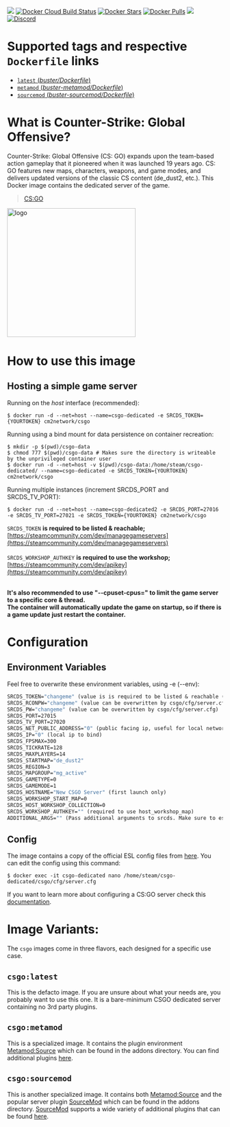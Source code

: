 [![](https://img.shields.io/codacy/grade/e201fa6b35074864b200eaf558563a22.svg)](https://hub.docker.com/r/cm2network/csgo/) [![Docker Cloud Build Status](https://img.shields.io/docker/cloud/build/cm2network/csgo)](https://hub.docker.com/r/cm2network/csgo/) [![Docker Stars](https://img.shields.io/docker/stars/cm2network/csgo.svg)](https://hub.docker.com/r/cm2network/csgo/) [![Docker Pulls](https://img.shields.io/docker/pulls/cm2network/csgo.svg)](https://hub.docker.com/r/cm2network/csgo/) [![](https://img.shields.io/docker/image-size/cm2network/csgo)](https://img.shields.io/docker/image-size/cm2network/csgo) [![Discord](https://img.shields.io/discord/747067734029893653)](https://discord.gg/7ntmAwM)
# Supported tags and respective `Dockerfile` links
-	[`latest` (*buster/Dockerfile*)](https://github.com/CM2Walki/CSGO/blob/master/buster/Dockerfile)
-	[`metamod` (*buster-metamod/Dockerfile*)](https://github.com/CM2Walki/CSGO/blob/master/buster-metamod/Dockerfile)
-	[`sourcemod` (*buster-sourcemod/Dockerfile*)](https://github.com/CM2Walki/CSGO/blob/master/buster-sourcemod/Dockerfile)

# What is Counter-Strike: Global Offensive?
Counter-Strike: Global Offensive (CS: GO) expands upon the team-based action gameplay that it pioneered when it was launched 19 years ago. CS: GO features new maps, characters, weapons, and game modes, and delivers updated versions of the classic CS content (de_dust2, etc.).
This Docker image contains the dedicated server of the game.

>  [CS:GO](https://store.steampowered.com/app/730/CounterStrike_Global_Offensive/)

<img src="https://upload.wikimedia.org/wikipedia/en/thumb/1/1b/CS-GO_Logo.svg/1920px-CS-GO_Logo.svg.png" alt="logo" width="300"/></img>

# How to use this image
## Hosting a simple game server

Running on the *host* interface (recommended):<br/>
```console
$ docker run -d --net=host --name=csgo-dedicated -e SRCDS_TOKEN={YOURTOKEN} cm2network/csgo
```

Running using a bind mount for data persistence on container recreation:
```console
$ mkdir -p $(pwd)/csgo-data
$ chmod 777 $(pwd)/csgo-data # Makes sure the directory is writeable by the unprivileged container user
$ docker run -d --net=host -v $(pwd)/csgo-data:/home/steam/csgo-dedicated/ --name=csgo-dedicated -e SRCDS_TOKEN={YOURTOKEN} cm2network/csgo
```

Running multiple instances (increment SRCDS_PORT and SRCDS_TV_PORT):
```console
$ docker run -d --net=host --name=csgo-dedicated2 -e SRCDS_PORT=27016 -e SRCDS_TV_PORT=27021 -e SRCDS_TOKEN={YOURTOKEN} cm2network/csgo
```

`SRCDS_TOKEN` **is required to be listed & reachable;** [https://steamcommunity.com/dev/managegameservers](https://steamcommunity.com/dev/managegameservers)<br/><br/>
`SRCDS_WORKSHOP_AUTHKEY` **is required to use the workshop;** [https://steamcommunity.com/dev/apikey](https://steamcommunity.com/dev/apikey)<br/><br/>

**It's also recommended to use "--cpuset-cpus=" to limit the game server to a specific core & thread.**<br/>
**The container will automatically update the game on startup, so if there is a game update just restart the container.**

# Configuration
## Environment Variables
Feel free to overwrite these environment variables, using -e (--env): 
```dockerfile
SRCDS_TOKEN="changeme" (value is is required to be listed & reachable (retrieve token here: https://steamcommunity.com/dev/managegameservers)
SRCDS_RCONPW="changeme" (value can be overwritten by csgo/cfg/server.cfg) 
SRCDS_PW="changeme" (value can be overwritten by csgo/cfg/server.cfg) 
SRCDS_PORT=27015
SRCDS_TV_PORT=27020
SRCDS_NET_PUBLIC_ADDRESS="0" (public facing ip, useful for local network setups)
SRCDS_IP="0" (local ip to bind)
SRCDS_FPSMAX=300
SRCDS_TICKRATE=128
SRCDS_MAXPLAYERS=14
SRCDS_STARTMAP="de_dust2"
SRCDS_REGION=3
SRCDS_MAPGROUP="mg_active"
SRCDS_GAMETYPE=0
SRCDS_GAMEMODE=1
SRCDS_HOSTNAME="New CSGO Server" (first launch only)
SRCDS_WORKSHOP_START_MAP=0
SRCDS_HOST_WORKSHOP_COLLECTION=0
SRCDS_WORKSHOP_AUTHKEY="" (required to use host_workshop_map)
ADDITIONAL_ARGS="" (Pass additional arguments to srcds. Make sure to escape correctly!)
```
## Config
The image contains a copy of the official ESL config files from [here](https://play.eslgaming.com/download/26251762/). You can edit the config using this command:
```console
$ docker exec -it csgo-dedicated nano /home/steam/csgo-dedicated/csgo/cfg/server.cfg
```

If you want to learn more about configuring a CS:GO server check this [documentation](https://developer.valvesoftware.com/wiki/Counter-Strike:_Global_Offensive_Dedicated_Servers#Advanced_Configuration).

# Image Variants:
The `csgo` images come in three flavors, each designed for a specific use case.

## `csgo:latest`
This is the defacto image. If you are unsure about what your needs are, you probably want to use this one. It is a bare-minimum CSGO dedicated server containing no 3rd party plugins.<br/>

## `csgo:metamod`
This is a specialized image. It contains the plugin environment [Metamod:Source](https://www.sourcemm.net) which can be found in the addons directory. You can find additional plugins [here](https://www.sourcemm.net/plugins).

## `csgo:sourcemod`
This is another specialized image. It contains both [Metamod:Source](https://www.sourcemm.net) and the popular server plugin [SourceMod](https://www.sourcemod.net) which can be found in the addons directory. [SourceMod](https://www.sourcemod.net) supports a wide variety of additional plugins that can be found [here](https://www.sourcemod.net/plugins.php).

